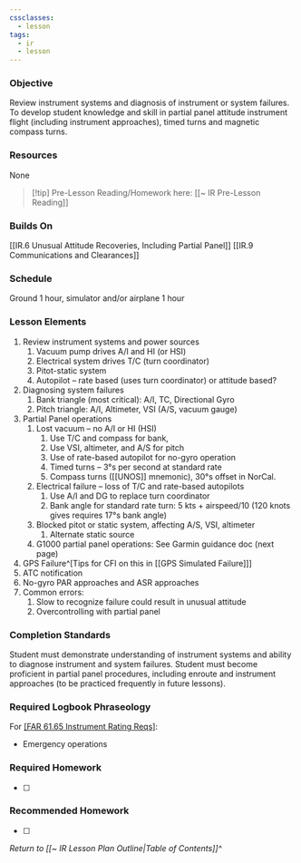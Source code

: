 ```yaml
---
cssclasses:
  - lesson
tags:
  - ir
  - lesson
---
```

### Objective
Review instrument systems and diagnosis of instrument or system failures. To develop student knowledge and skill in partial panel attitude instrument flight (including instrument approaches), timed turns and magnetic compass turns.

### Resources
None

> [!tip] Pre-Lesson Reading/Homework here: [[~ IR Pre-Lesson Reading]]

### Builds On
[[IR.6 Unusual Attitude Recoveries, Including Partial Panel]]
[[IR.9 Communications and Clearances]]

### Schedule
Ground 1 hour, simulator and/or airplane 1 hour

### Lesson Elements
1. Review instrument systems and power sources 
	1. Vacuum pump drives A/I and HI (or HSI) 
	2. Electrical system drives T/C (turn coordinator) 
	3. Pitot-static system 
	4. Autopilot – rate based (uses turn coordinator) or attitude based?
2. Diagnosing system failures 
	1. Bank triangle (most critical): A/I, TC, Directional Gyro
	2. Pitch triangle: A/I, Altimeter, VSI (A/S, vacuum gauge) 
3. Partial Panel operations 
	1. Lost vacuum – no A/I or HI (HSI) 
		1. Use T/C and compass for bank, 
		2. Use VSI, altimeter, and A/S for pitch 
		3. Use of rate-based autopilot for no-gyro operation 
		4. Timed turns – 3°s per second at standard rate 
		5. Compass turns ([[UNOS]] mnemonic), 30°s offset in NorCal. 
	2. Electrical failure – loss of T/C and rate-based autopilots 
		1. Use A/I and DG to replace turn coordinator 
		2. Bank angle for standard rate turn: 5 kts + airspeed/10 (120 knots gives requires 17°s bank angle) 
	3. Blocked pitot or static system, affecting A/S, VSI, altimeter 
		1. Alternate static source 
	4. G1000 partial panel operations: See Garmin guidance doc (next page) 
4. GPS Failure^[Tips for CFI on this in [[GPS Simulated Failure]]]
5. ATC notification 
6. No-gyro PAR approaches and ASR approaches 
7. Common errors: 
	1. Slow to recognize failure could result in unusual attitude 
	2. Overcontrolling with partial panel 
### Completion Standards
Student must demonstrate understanding of instrument systems and ability to diagnose instrument and system failures. Student must become proficient in partial panel procedures, including enroute and instrument approaches (to be practiced frequently in future lessons).

### Required Logbook Phraseology
For [[FAR 61.65 Instrument Rating Reqs]](c):
- Emergency operations

### Required Homework
- [ ] 

### Recommended Homework
- [ ] 

*Return to [[~ IR Lesson Plan Outline|Table of Contents]]^*